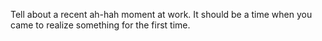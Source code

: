 Tell about a recent ah-hah moment at work.
It should be a time when you came to realize something for the first time.
